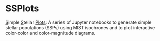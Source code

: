 # SSPlots
<ins>S</ins>imple <ins>S</ins>tellar <ins>Plots</ins>: A series of Jupyter notebooks to generate simple stellar populations (SSPs) using MIST isochrones and to plot interactive color-color and color-magnitude diagrams.
